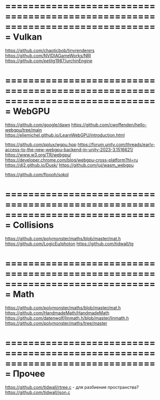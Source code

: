 ﻿===============================================================================
Vulkan
===============================================================================
https://github.com/chaoticbob/tinyrenderers
https://github.com/NVIDIAGameWorks/NRI
https://github.com/petitg1987/urchinEngine

===============================================================================
WebGPU
===============================================================================
https://github.com/google/dawn
https://github.com/cwoffenden/hello-webgpu/tree/main
https://eliemichel.github.io/LearnWebGPU/introduction.html

https://github.com/pplux/wgpu.hpp
https://forum.unity.com/threads/early-access-to-the-new-webgpu-backend-in-unity-2023-3.1516621/
https://www.w3.org/TR/webgpu/
https://developer.chrome.com/blog/webgpu-cross-platform?hl=ru
https://dj2.github.io/Dusk/
https://github.com/juj/wasm_webgpu

https://github.com/floooh/sokol


===============================================================================
Collisions
===============================================================================
https://github.com/polymonster/maths/blob/master/mat.h
https://github.com/LogicEu/photon
https://github.com/tidwall/tg

===============================================================================
Math
===============================================================================
https://github.com/polymonster/maths/blob/master/mat.h
https://github.com/HandmadeMath/HandmadeMath
https://github.com/datenwolf/linmath.h/blob/master/linmath.h
https://github.com/polymonster/maths/tree/master

===============================================================================
Прочее
===============================================================================
https://github.com/tidwall/rtree.c - для разбиения пространства?
https://github.com/tidwall/json.c